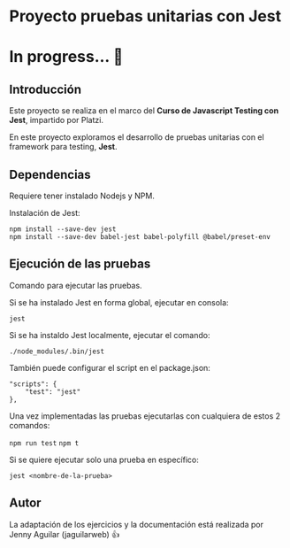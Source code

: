# Proyecto pruebas unitarias con Jest

# In progress... :construction:

## Introducción
Este proyecto se realiza en el marco del **Curso de Javascript Testing con Jest**, impartido por Platzi.

En este proyecto exploramos el desarrollo de pruebas unitarias con el framework para testing, **Jest**.

## Dependencias

Requiere tener instalado Nodejs y NPM.

Instalación de Jest:

```
npm install --save-dev jest
npm install --save-dev babel-jest babel-polyfill @babel/preset-env
```

## Ejecución de las pruebas

Comando para ejecutar las pruebas.

Si se ha instalado Jest en forma global, ejecutar en consola:

`jest`

Si se ha instaldo Jest localmente, ejecutar el comando:

`./node_modules/.bin/jest`

También puede configurar el script en el package.json:

```
"scripts": {
    "test": "jest"
},
```
Una vez implementadas las pruebas ejecutarlas con cualquiera de estos 2 comandos:

`npm run test`
`npm t`

Si se quiere ejecutar solo una prueba en específico:

`jest <nombre-de-la-prueba>`

## Autor

La adaptación de los ejercicios y la documentación está realizada por Jenny Aguilar (jaguilarweb) :+1:



